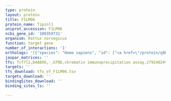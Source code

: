 ```yaml
---
type: protein
layout: protein
title: F1LM96
protein_name: Tipinl1
uniprot_accession: F1LM96
ncbi_gene_id: '100359731'
organism: Rattus norvegicus
function: target gene
number_of_interactions: '1'
orthologs: '[{"species": "Homo sapiens", "id": ["<a href=\"/protein/q9bvw5\">Q9BVW5</a>"]}, {"species": "Danio rerio", "id": ["<a href=\"/protein/g1k2l6\">G1K2L6</a>"]}, {"species": "Mus musculus", "id": ["<a href=\"/protein/q91wa1\">Q91WA1</a>"]}, {"species": "Caenorhabditis elegans", "id": ["<a href=\"/protein/q9txi0\">Q9TXI0</a>"]}]'
jaspar_matrices: ''
tfs: Tcf7l2,D4A8X6,-,GTRD,chromatin immunoprecipitation assay,27924024%5Buid%5D,No
targets: ''
tfs_download: tfs_of_F1LM96.tsv
targets_download: ''
bindingSites_download: ''
binding_sites_ls: ''

---
```

